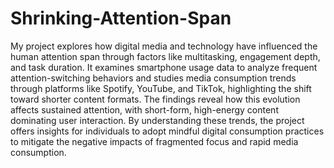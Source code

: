 # Shrinking-Attention-Span


My project explores how digital media and technology have influenced the human attention span through factors like multitasking, engagement depth, and task duration. It examines smartphone usage data to analyze frequent attention-switching behaviors and studies media consumption trends through platforms like Spotify, YouTube, and TikTok, highlighting the shift toward shorter content formats. The findings reveal how this evolution affects sustained attention, with short-form, high-energy content dominating user interaction. By understanding these trends, the project offers insights for individuals to adopt mindful digital consumption practices to mitigate the negative impacts of fragmented focus and rapid media consumption.
